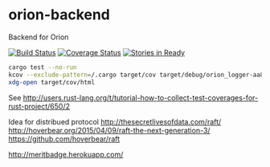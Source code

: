 # orion-backend
Backend for Orion

[![Build Status](https://travis-ci.org/samdolt/orion-backend.svg?branch=master)](https://travis-ci.org/samdolt/orion-backend)
[![Coverage Status](https://coveralls.io/repos/samdolt/orion-backend/badge.svg)](https://coveralls.io/r/samdolt/orion-backend)
[![Stories in Ready](https://badge.waffle.io/samdolt/orion-backend.svg?label=ready&title=Ready)](http://waffle.io/samdolt/orion-backend) 

```bash
cargo test --no-run
kcov --exclude-pattern=/.cargo target/cov target/debug/orion_logger-aa8ba5ecad312940
xdg-open target/cov/html
```

See http://users.rust-lang.org/t/tutorial-how-to-collect-test-coverages-for-rust-project/650/2

Idea for distribued protocol
http://thesecretlivesofdata.com/raft/
http://hoverbear.org/2015/04/09/raft-the-next-generation-3/
https://github.com/hoverbear/raft


http://meritbadge.herokuapp.com/
